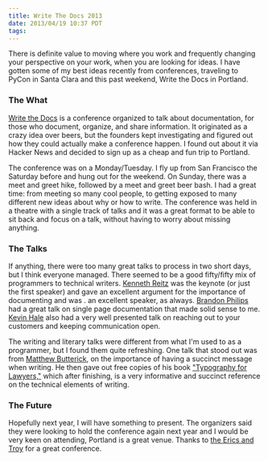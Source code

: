 ```yaml
---
title: Write The Docs 2013
date: 2013/04/19 10:37 PDT
tags:
---
```


There is definite value to moving where you work and frequently changing your
perspective on your work, when you are looking for ideas. I have gotten some of
my best ideas recently from conferences, traveling to PyCon in Santa Clara and
this past weekend, Write the Docs in Portland.

### The What

[Write the Docs][1] is a conference organized to talk about documentation, for
those who document, organize, and share information. It originated as a crazy
idea over beers, but the founders kept investigating and figured out how they
could actually make a conference happen. I found out about it via Hacker News
and decided to sign up as a cheap and fun trip to Portland.

The conference was on a Monday/Tuesday. I fly up from San Francisco the Saturday
before and hung out for the weekend. On Sunday, there was a meet and greet hike,
followed by a meet and greet beer bash. I had a great time: from meeting so many
cool people, to getting exposed to many different new ideas about why or how to
write. The conference was held in a theatre with a single track of talks and it
was a great format to be able to sit back and focus on a talk, without having to
worry about missing anything.

### The Talks

If anything, there were too many great talks to process in two short days, but
I think everyone managed. There seemed to be a good fifty/fifty mix of
programmers to technical writers. [Kenneth Reitz][2] was the keynote (or just
the first speaker) and gave an excellent argument for the importance of
documenting and was . an excellent speaker, as always. [Brandon Philips][3] had
a great talk on single page documentation that made solid sense to me. [Kevin Hale][4]
also had a very well presented talk on reaching out to your customers
and keeping communication open.

The writing and literary talks were different from what I'm used to as
a programmer, but I found them quite refreshing. One talk that stood out was
from [Matthew Butterick][5], on the importance of having a succinct message when
writing. He then gave out free copies of his book ["Typography for Lawyers,"][6]
which after finishing, is a very informative and succinct
reference on the technical elements of writing.

### The Future

Hopefully next year, I will have something to present. The organizers said they
were looking to hold the conference again next year and I would be very keen on
attending, Portland is a great venue. Thanks to [the Erics and Troy][7] for
a great conference.


[1]: http://conf.writethedocs.org/
[2]: http://docs.writethedocs.org/en/2013/conference/talks.html#kenneth-reitz
[3]: http://docs.writethedocs.org/en/2013/conference/talks.html#brandon-philips
[4]: http://docs.writethedocs.org/en/2013/conference/talks.html#kevin-hale
[5]: http://docs.writethedocs.org/en/2013/conference/talks.html#matthew-butterick-typography-for-docs
[6]: http://www.typographyforlawyers.com/
[7]: http://conf.writethedocs.org/#crew
